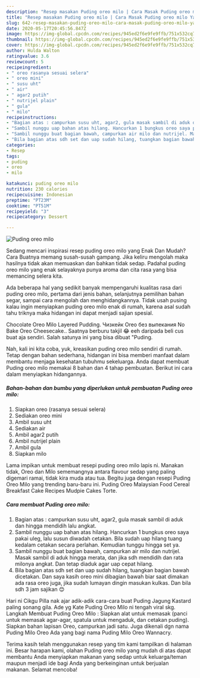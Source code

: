 ```yaml
---
description: "Resep masakan Puding oreo milo | Cara Masak Puding oreo milo Yang Enak Dan Mudah"
title: "Resep masakan Puding oreo milo | Cara Masak Puding oreo milo Yang Enak Dan Mudah"
slug: 642-resep-masakan-puding-oreo-milo-cara-masak-puding-oreo-milo-yang-enak-dan-mudah
date: 2020-05-17T20:45:56.847Z
image: https://img-global.cpcdn.com/recipes/945ed2f6e9fe9ffb/751x532cq70/puding-oreo-milo-foto-resep-utama.jpg
thumbnail: https://img-global.cpcdn.com/recipes/945ed2f6e9fe9ffb/751x532cq70/puding-oreo-milo-foto-resep-utama.jpg
cover: https://img-global.cpcdn.com/recipes/945ed2f6e9fe9ffb/751x532cq70/puding-oreo-milo-foto-resep-utama.jpg
author: Hulda Walton
ratingvalue: 3.6
reviewcount: 5
recipeingredient:
- " oreo rasanya sesuai selera"
- " oreo mini"
- " susu uht"
- " air"
- " agar2 putih"
- " nutrijel plain"
- " gula"
- " milo"
recipeinstructions:
- "Bagian atas : campurkan susu uht, agar2, gula masak sambil di aduk dan hingga mendidih lalu angkat."
- "Sambil nunggu uap bahan atas hilang. Hancurkan 1 bungkus oreo saya pakai uleg, lalu susun diwadah cetakan. Bila sudah uap hilang tuang kedalam cetakan secara perlahan. Kemudian tunggu hingga set ya."
- "Sambil nunggu buat bagian bawah, campurkan air milo dan nutrijel. Masak sambil di aduk hingga merata, dan jika sdh mendidih dan rata milonya angkat. Dan tetap diaduk agar uap cepat hilang."
- "Bila bagian atas sdh set dan uap sudah hilang, tuangkan bagian bawah dicetakan. Dan saya kasih oreo mini dibagian bawah biar saat dimakan ada rasa oreo juga, jika sudah lumayan dingin masukan kulkas. Dan bila sdh 3 jam sajikan 😊"
categories:
- Resep
tags:
- puding
- oreo
- milo

katakunci: puding oreo milo 
nutrition: 230 calories
recipecuisine: Indonesian
preptime: "PT23M"
cooktime: "PT51M"
recipeyield: "3"
recipecategory: Dessert

---
```



![Puding oreo milo](https://img-global.cpcdn.com/recipes/945ed2f6e9fe9ffb/751x532cq70/puding-oreo-milo-foto-resep-utama.jpg)

Sedang mencari inspirasi resep puding oreo milo yang Enak Dan Mudah? Cara Buatnya memang susah-susah gampang. Jika keliru mengolah maka hasilnya tidak akan memuaskan dan bahkan tidak sedap. Padahal puding oreo milo yang enak selayaknya punya aroma dan cita rasa yang bisa memancing selera kita.

Ada beberapa hal yang sedikit banyak mempengaruhi kualitas rasa dari puding oreo milo, pertama dari jenis bahan, selanjutnya pemilihan bahan segar, sampai cara mengolah dan menghidangkannya. Tidak usah pusing kalau ingin menyiapkan puding oreo milo enak di rumah, karena asal sudah tahu triknya maka hidangan ini dapat menjadi sajian spesial.

Chocolate Oreo Milo Layered Pudding. Чизкейк Oreo без выпекания No Bake Oreo Cheesecake.. Saatnya berburu takjil 😂 eeh daripada beli cus buat aja sendiri. Salah satunya ini yang bisa dibuat &#34;Puding.


Nah, kali ini kita coba, yuk, kreasikan puding oreo milo sendiri di rumah. Tetap dengan bahan sederhana, hidangan ini bisa memberi manfaat dalam membantu menjaga kesehatan tubuhmu sekeluarga. Anda dapat membuat Puding oreo milo memakai 8 bahan dan 4 tahap pembuatan. Berikut ini cara dalam menyiapkan hidangannya.

<!--inarticleads1-->

##### Bahan-bahan dan bumbu yang diperlukan untuk pembuatan Puding oreo milo:

1. Siapkan  oreo (rasanya sesuai selera)
1. Sediakan  oreo mini
1. Ambil  susu uht
1. Sediakan  air
1. Ambil  agar2 putih
1. Ambil  nutrijel plain
1. Ambil  gula
1. Siapkan  milo


Lama impikan untuk membuat resepi puding oreo milo lapis ni. Manakan tidak, Oreo dan Milo sememangnya antara flavour sedap yang paling digemari ramai, tidak kira muda atau tua. Begitu juga dengan resepi Puding Oreo Milo yang trending baru-baru ini. Puding Oreo Malaysian Food Cereal Breakfast Cake Recipes Mudpie Cakes Torte. 

<!--inarticleads2-->

##### Cara membuat Puding oreo milo:

1. Bagian atas : campurkan susu uht, agar2, gula masak sambil di aduk dan hingga mendidih lalu angkat.
1. Sambil nunggu uap bahan atas hilang. Hancurkan 1 bungkus oreo saya pakai uleg, lalu susun diwadah cetakan. Bila sudah uap hilang tuang kedalam cetakan secara perlahan. Kemudian tunggu hingga set ya.
1. Sambil nunggu buat bagian bawah, campurkan air milo dan nutrijel. Masak sambil di aduk hingga merata, dan jika sdh mendidih dan rata milonya angkat. Dan tetap diaduk agar uap cepat hilang.
1. Bila bagian atas sdh set dan uap sudah hilang, tuangkan bagian bawah dicetakan. Dan saya kasih oreo mini dibagian bawah biar saat dimakan ada rasa oreo juga, jika sudah lumayan dingin masukan kulkas. Dan bila sdh 3 jam sajikan 😊


Hari ni Cikgu Pilla nak ajar adik-adik cara-cara buat Puding Jagung Kastard paling sonang gila. Ade yg Kate Puding Oreo Milo ni tengah viral skg. Langkah Membuat Puding Oreo Milo : Siapkan alat untuk memasak (panci untuk memasak agar-agar, spatula untuk mengaduk, dan cetakan puding). Siapkan bahan lapisan Oreo, campurkan jadi satu. Juga dikenali dgn nama Puding Milo Oreo Ada yang bagi nama Puding Milo Oreo Wannacry. 

Terima kasih telah menggunakan resep yang tim kami tampilkan di halaman ini. Besar harapan kami, olahan Puding oreo milo yang mudah di atas dapat membantu Anda menyiapkan makanan yang sedap untuk keluarga/teman maupun menjadi ide bagi Anda yang berkeinginan untuk berjualan makanan. Selamat mencoba!
